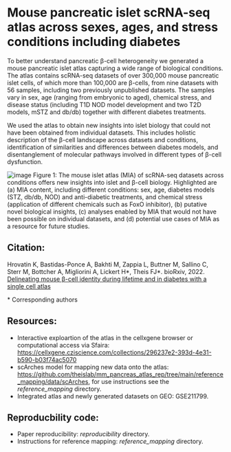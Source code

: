 # Mouse pancreatic islet scRNA-seq atlas across sexes, ages, and stress conditions including diabetes

To better understand pancreatic β-cell heterogeneity we generated a mouse pancreatic islet atlas capturing a wide range of biological conditions. The atlas contains scRNA-seq datasets of over 300,000 mouse pancreatic islet cells, of which more than 100,000 are β-cells, from nine datasets with 56 samples, including two previously unpublished datasets. The samples vary in sex, age (ranging from embryonic to aged), chemical stress, and disease status (including T1D NOD model development and two T2D models, mSTZ and db/db) together with different diabetes treatments. 

We used the atlas to obtain new insights into islet biology that could not have been obtained from individual datasets. This includes holistic description of the β-cell landscape across datasets and conditions, identification of similarities and differences between diabetes models, and disentanglement of molecular pathways involved in different types of β-cell dysfunction.

![image](https://user-images.githubusercontent.com/47607471/209293011-61091af5-5b18-47d5-945b-1cf703fcae90.png)
Figure 1: The mouse islet atlas (MIA) of scRNA-seq datasets across conditions offers new insights into islet and β-cell biology. Highlighted are (a) MIA content, including different conditions: sex, age, diabetes models (STZ, db/db, NOD) and anti-diabetic treatments, and chemical stress (application of different chemicals such as FoxO inhibitor), (b) putative novel biological insights, (c) analyses enabled by MIA that would not have been possible on individual datasets, and (d) potential use cases of MIA as a resource for future studies.

## Citation:

Hrovatin K, Bastidas-Ponce A, Bakhti M, Zappia L, Buttner M, Sallino C, Sterr M, Bottcher A, Migliorini A, Lickert H*, Theis FJ*. bioRxiv, 2022. [Delineating mouse β-cell identity during lifetime and in diabetes with a single cell atlas](https://doi.org/10.1101/2022.12.22.521557)

\* Corresponding authors

## Resources: 

- Interactive exploartion of the atlas in the cellxgene browser or computational access via Sfaira: https://cellxgene.cziscience.com/collections/296237e2-393d-4e31-b590-b03f74ac5070
- scArches model for mapping new data onto the atlas: https://github.com/theislab/mm_pancreas_atlas_rep/tree/main/reference_mapping/data/scArches, for use instructions see the *reference_mapping* directory.
- Integrated atlas and newly generated datasets on GEO: GSE211799.


## Reproducbility code:

- Paper reproducibility: *reproducibility* directory.
- Instructions for reference mapping: *reference_mapping* directory.

